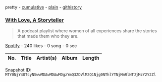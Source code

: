 pretty - [cumulative](/playlists/cumulative/37i9dQZF1DWSqkyNSQUvSz.md) - [plain](/playlists/plain/37i9dQZF1DWSqkyNSQUvSz) - [githistory](https://github.githistory.xyz/mackorone/spotify-playlist-archive/blob/main/playlists/plain/37i9dQZF1DWSqkyNSQUvSz)

### [With Love, A Storyteller](https://open.spotify.com/playlist/37i9dQZF1DWSqkyNSQUvSz)

> A podcast playlist where women of all experiences share the stories that made them who they are.

[Spotify](https://open.spotify.com/user/spotify) - 240 likes - 0 song - 0 sec

| No. | Title | Artist(s) | Album | Length |
|---|---|---|---|---|

Snapshot ID: `MTY0NjY4OTcyNSwwMDAwMDAwMDgzYmQ3ZDVlM2Q1Njg0NThlYTNjMmRlNTJjMzY2Y2Zl`
